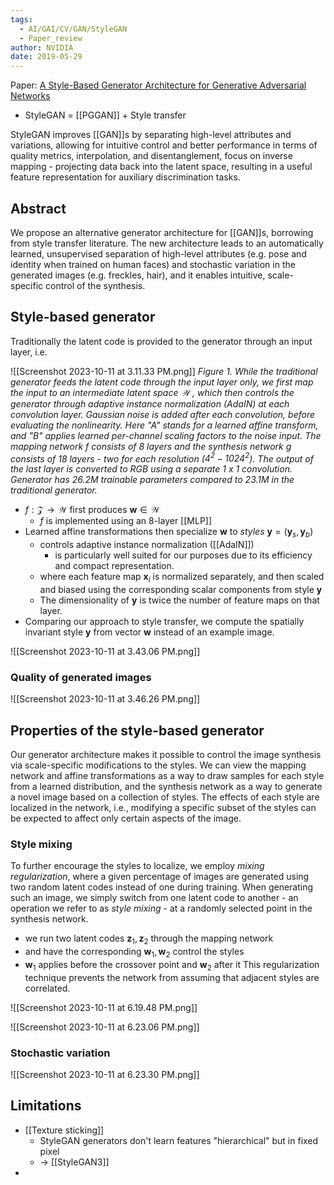 ```yaml
---
tags:
  - AI/GAI/CV/GAN/StyleGAN
  - Paper_review
author: NVIDIA
date: 2019-05-29
---
```


Paper: [A Style-Based Generator Architecture for Generative Adversarial Networks](https://arxiv.org/pdf/1812.04948.pdf?ref=blog.promedius.ai)

- StyleGAN = [[PGGAN]] + Style transfer

StyleGAN improves [[GAN]]s by separating high-level attributes and variations, allowing for intuitive control and better performance in terms of quality metrics, interpolation, and disentanglement, focus on inverse mapping - projecting data back into the latent space, resulting in a useful feature representation for auxiliary discrimination tasks.

## Abstract
We propose an alternative generator architecture for [[GAN]]s, borrowing from style transfer literature. The new architecture leads to an automatically learned, unsupervised separation of high-level attributes (e.g. pose and identity when trained on human faces) and stochastic variation in the generated images (e.g. freckles, hair), and it enables intuitive, scale-specific control of the synthesis.


## Style-based generator
Traditionally the latent code is provided to the generator through an input layer, i.e.

![[Screenshot 2023-10-11 at 3.11.33 PM.png]]
_Figure 1. While the traditional generator feeds the latent code through the input layer only, we first map the input to an intermediate latent space $\mathcal{W}$ , which then controls the generator through adaptive instance normalization (AdaIN) at each convolution layer. Gaussian noise is added after each convolution, before evaluating the nonlinearity.
Here "A" stands for a learned affine transform, and "B" applies learned per-channel scaling factors to the noise input.
The mapping network $f$ consists of 8 layers and the synthesis network $g$ consists of 18 layers - two for each resolution ($4^{2} - 1024^{2}$). The output of the last layer is converted to RGB using a separate 1 x 1 convolution.
Generator has 26.2M trainable parameters compared to 23.1M in the traditional generator._

- $f: \mathcal{Z} \to \mathcal{W}$  first produces $\mathbf{w} \in \mathcal{W}$
	- $f$ is implemented using an 8-layer [[MLP]]
- Learned affine transformations then specialize $\mathbf{w}$ to _styles_ $\mathbf{y} = (\mathbf{y}_{s}, \mathbf{y}_{b})$
	- controls adaptive instance normalization ([[AdaIN]])
		- is particularly well suited for our purposes due to its efficiency and compact representation.
	- where each feature map $\mathbf{x}_{i}$ is normalized separately, and then scaled and biased using the corresponding scalar components from style $\mathbf{y}$
	- The dimensionality of $\mathbf{y}$ is twice the number of feature maps on that layer.
- Comparing our approach to style transfer, we compute the spatially invariant style $\mathbf{y}$ from vector $\mathbf{w}$ instead of an example image. 


![[Screenshot 2023-10-11 at 3.43.06 PM.png]]


### Quality of generated images

![[Screenshot 2023-10-11 at 3.46.26 PM.png]]


## Properties of the style-based generator
Our generator architecture makes it possible to control the image synthesis via scale-specific modifications to the styles. We can view the mapping network and affine transformations as a way to draw samples for each style from a learned distribution, and the synthesis network as a way to generate a novel image based on a collection of styles. The effects of each style are localized in the network, i.e., modifying a specific subset of the styles can be expected to affect only certain aspects of the image.

### Style mixing
To further encourage the styles to localize, we employ _mixing regularization_, where a given percentage of images are generated using two random latent codes instead of one during training. When generating such an image, we simply switch from one latent code to another - an operation we refer to as _style mixing_ - at a randomly selected point in the synthesis network. 
- we run two latent codes $\mathbf{z}_{1}, \mathbf{z}_{2}$ through the mapping network
- and have the corresponding $\mathbf{w}_{1}, \mathbf{w}_{2}$ control the styles
- $\mathbf{w}_{1}$ applies before the crossover point and $\mathbf{w}_{2}$ after it
This regularization technique prevents the network from assuming that adjacent styles are correlated.


![[Screenshot 2023-10-11 at 6.19.48 PM.png]]


![[Screenshot 2023-10-11 at 6.23.06 PM.png]]


### Stochastic variation


![[Screenshot 2023-10-11 at 6.23.30 PM.png]]


## Limitations
- [[Texture sticking]]
	- StyleGAN generators don't learn features "hierarchical" but in fixed pixel 
	- -> [[StyleGAN3]]
- 